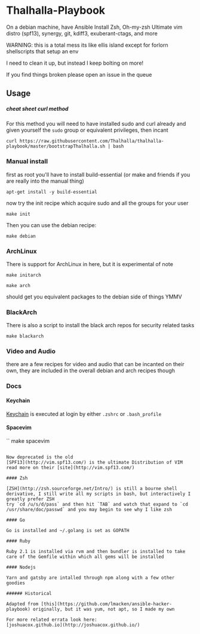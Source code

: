 # Thalhalla-Playbook

On a debian machine, have Ansible Install Zsh, Oh-my-zsh Ultimate vim distro (spf13), synergy, git, kdiff3, exuberant-ctags, and more

WARNING: this is a total mess its like ellis island except for forlorn shellscripts that setup an env

I need to clean it up, but instead I keep bolting on more!

If you find things broken please open an issue in the queue

## Usage

##### cheat sheet curl method

For this method you will need to have installed sudo and curl already and given yourself the `sudo` group or equivalent privileges, then incant

```
curl https://raw.githubusercontent.com/Thalhalla/thalhalla-playbook/master/bootstrapThalhalla.sh | bash
```

### Manual install

first as root you'll have to install build-essential (or make and friends if you are really into the manual thing)

```
apt-get install -y build-essential
```

now try the init recipe which acquire sudo and all the groups for your user

```
make init
```

Then you can use the debian recipe:

```
make debian
```

### ArchLinux

There is support for ArchLinux in here, but it is experimental of note

```
make initarch
```

```
make arch
```

should get you equivalent packages to the debian side of things YMMV

### BlackArch

There is also a script to install the black arch repos for security related tasks

```
make blackarch
```

### Video and Audio

there are a few recipes for video and audio that can be incanted on their own, they are included in the overall debian and arch recipes though

### Docs

#### Keychain

[Keychain](http://www.funtoo.org/Keychain) is executed at login by either `.zshrc` or `.bash_profile`

#### Spacevim

``
make spacevim
```

Now deprecated is the old
[SPF13](http://vim.spf13.com/) is the ultimate Distribution of VIM read more on their [site](http://vim.spf13.com/)

#### Zsh

[ZSH](http://zsh.sourceforge.net/Intro/) is still a bourne shell derivative, I still write all my scripts in bash, but interactively I greatly prefer ZSH
try `cd /u/s/d/pass` and then hit `TAB` and watch that expand to `cd /usr/share/doc/passwd` and you may begin to see why I like zsh

#### Go 

Go is installed and ~/.golang is set as GOPATH

#### Ruby

Ruby 2.1 is installed via rvm and then bundler is installed to take care of the Gemfile within which all gems will be installed

#### Nodejs

Yarn and gatsby are intalled through npm along with a few other goodies

###### Historical

Adapted from [this](https://github.com/lmacken/ansible-hacker-playbook) originally, but it was yum, not apt, so I made my own

For more related errata look here:
[joshuacox.github.io](http://joshuacox.github.io/)
